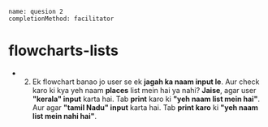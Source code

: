 ```ngMeta
name: quesion 2
completionMethod: facilitator
```
# flowcharts-lists

 
- 2) Ek flowchart banao jo user se ek **jagah ka naam input le**. Aur check karo ki kya yeh naam **places** list mein hai ya nahi?
**Jaise**, agar user **"kerala" input** karta hai. Tab **print** karo ki **"yeh naam list mein hai"**. Aur agar **"tamil Nadu" input** karta hai. Tab **print karo** ki **"yeh naam list mein nahi hai"**.
